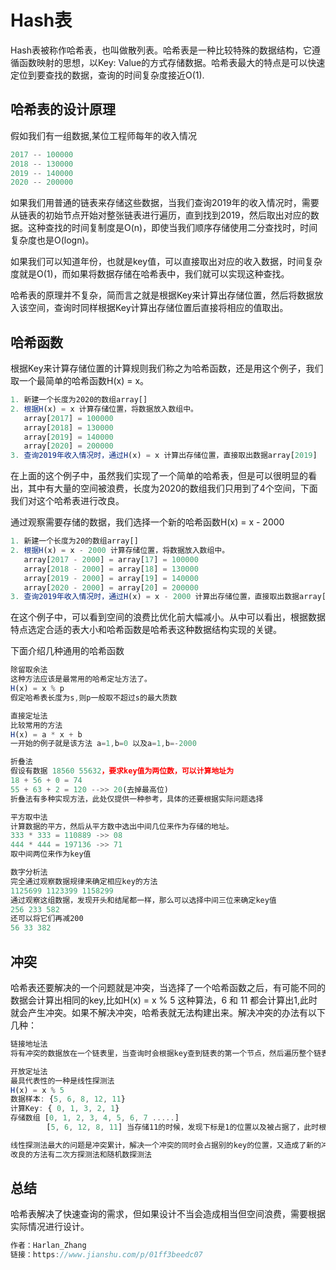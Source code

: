 
# Hash表

Hash表被称作哈希表，也叫做散列表。哈希表是一种比较特殊的数据结构，它遵循函数映射的思想，以Key: Value的方式存储数据。哈希表最大的特点是可以快速定位到要查找的数据，查询的时间复杂度接近O(1).

## 哈希表的设计原理

假如我们有一组数据,某位工程师每年的收入情况

```javascript
2017 -- 100000
2018 -- 130000
2019 -- 140000
2020 -- 200000
```

如果我们用普通的链表来存储这些数据，当我们查询2019年的收入情况时，需要从链表的初始节点开始对整张链表进行遍历，直到找到2019，然后取出对应的数据。这种查找的时间复制度是O(n)，即使当我们顺序存储使用二分查找时，时间复杂度也是O(logn)。

如果我们可以知道年份，也就是key值，可以直接取出对应的收入数据，时间复杂度就是O(1)，而如果将数据存储在哈希表中，我们就可以实现这种查找。

哈希表的原理并不复杂，简而言之就是根据Key来计算出存储位置，然后将数据放入该空间，查询时同样根据Key计算出存储位置后直接将相应的值取出。

## 哈希函数

根据Key来计算存储位置的计算规则我们称之为哈希函数，还是用这个例子，我们取一个最简单的哈希函数H(x) = x。

```javascript
1. 新建一个长度为2020的数组array[]
2. 根据H(x) = x 计算存储位置，将数据放入数组中。
   array[2017] = 100000
   array[2018] = 130000
   array[2019] = 140000
   array[2020] = 200000
3. 查询2019年收入情况时，通过H(x) = x 计算出存储位置，直接取出数据array[2019]
```

在上面的这个例子中，虽然我们实现了一个简单的哈希表，但是可以很明显的看出，其中有大量的空间被浪费，长度为2020的数组我们只用到了4个空间，下面我们对这个哈希表进行改良。

通过观察需要存储的数据，我们选择一个新的哈希函数H(x) = x - 2000

```javascript
1. 新建一个长度为20的数组array[]
2. 根据H(x) = x - 2000 计算存储位置，将数据放入数组中。
   array[2017 - 2000] = array[17] = 100000
   array[2018 - 2000] = array[18] = 130000
   array[2019 - 2000] = array[19] = 140000
   array[2020 - 2000] = array[20] = 200000
3. 查询2019年收入情况时，通过H(x) = x - 2000 计算出存储位置，直接取出数据array[19]
```

在这个例子中，可以看到空间的浪费比优化前大幅减小。从中可以看出，根据数据特点选定合适的表大小和哈希函数是哈希表这种数据结构实现的关键。

下面介绍几种通用的哈希函数

```javascript
除留取余法
这种方法应该是最常用的哈希定址方法了。
H(x) = x % p
假定哈希表长度为s,则p一般取不超过s的最大质数
```

```javascript
直接定址法
比较常用的方法
H(x) = a * x + b
一开始的例子就是该方法 a=1,b=0 以及a=1,b=-2000
```

```javascript
折叠法
假设有数据 18560 55632，要求key值为两位数，可以计算地址为
18 + 56 + 0 = 74 
55 + 63 + 2 = 120 -->> 20(去掉最高位)
折叠法有多种实现方法，此处仅提供一种参考，具体的还要根据实际问题选择
```

```javascript
平方取中法
计算数据的平方，然后从平方数中选出中间几位来作为存储的地址。
333 * 333 = 110889 ->> 08
444 * 444 = 197136 ->> 71
取中间两位来作为key值
```

```javascript
数字分析法
完全通过观察数据规律来确定相应key的方法
1125699 1123399 1158299
通过观察这组数据，发现开头和结尾都一样，那么可以选择中间三位来确定key值
256 233 582
还可以将它们再减200
56 33 382
```

## 冲突

哈希表还要解决的一个问题就是冲突，当选择了一个哈希函数之后，有可能不同的数据会计算出相同的key,比如H(x) = x % 5 这种算法，6 和 11 都会计算出1,此时就会产生冲突。如果不解决冲突，哈希表就无法构建出来。解决冲突的办法有以下几种：

```javascript
链接地址法
将有冲突的数据放在一个链表里，当查询时会根据key查到链表的第一个节点，然后遍历整个链表，找到相应的值。
```

```javascript
开放定址法
最具代表性的一种是线性探测法
H(x) = x % 5
数据样本: {5, 6, 8, 12, 11}
计算Key: { 0, 1, 3, 2, 1}
存储数组 [0, 1, 2, 3, 4, 5, 6, 7 .....]
        [5, 6, 12, 8, 11] 当存储11的时候，发现下标是1的位置以及被占据了，此时根据线性探测法的规则依次往后遍历，直到找到空的位置，所以在下标为4的位置填入11

线性探测法最大的问题是冲突累计，解决一个冲突的同时会占据别的key的位置，又造成了新的冲突。
改良的方法有二次方探测法和随机数探测法
```

## 总结

哈希表解决了快速查询的需求，但如果设计不当会造成相当但空间浪费，需要根据实际情况进行设计。

```javascript
作者：Harlan_Zhang
链接：https://www.jianshu.com/p/01ff3beedc07
```
